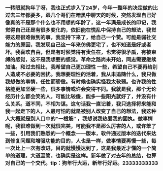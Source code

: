 ### 一转眼就狗年了呀，我也正式步入了24岁，今年一整年的决定做的比过去三年都要多，跟几个哥们在暗黑中聊天的时候，突然发现自己好像真的不是那个什么也不用想的年龄了，这一年满是成长的印记，我觉得自己还是有很多变化的，依旧能在慌乱中保持自己的想法，我觉得这是很难做到的事，我坚持下来了，给自己一个赞。可能是弱社交能力的原因，我发现自己这一年来仿佛更宅了，也不知道是好或者坏。我喜欢自由，但是有时候觉得有责任在，也觉得很矛盾，有被束缚的感觉，这不是我想要的感觉。革命之路尚未开始，同志需要继续加油。和过去相比，我希望自己更加理性 一些，希望自己不要再给别人造成不必要的困扰。我想要理性的活着，我从未追随什么，我只做我想做的事情，任性而骄傲。有时候也确实怪我太软弱。也许我的性格能更加坚硬一些，很多事情或许会变得不同。我就是我，那个无论经历什么都会笑的人，可能比较傻，能多一些阳光就好了，并没有什么关系。道不同，不相为谋。这句话我一直记着，我只选择将来能和我一起走下的人，人最可怕的就是被别人改变了自己的想法，我这种人大概就是别人口中的“一根筋” ，我想说我热爱我的固执。做事情呢，我很难做到一次就很完美，可能我不是那么厉害的人，或许笨了一些，引用我们熟悉的一个概念——版本，软件通过版本的迭代来达到修复问题和增强功能的目的，人也是一样，做事情要再慢一些，每一次比上一次有改进，目的就慢慢达到了，这是我最近才懂的一个简单的道理，大道至简，也确实是这样。新年做了对去年的总结，也算对自己的一个交代。tip：狗年行大运，新年行好运。23333333333 
